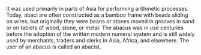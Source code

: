 It was used primarily in parts of Asia for performing arithmetic processes. Today, abaci are often constructed as a bamboo frame with beads sliding on wires, but originally they were beans or stones moved in grooves in sand or on tablets of wood, stone, or metal. The abacus was in use centuries before the adoption of the written modern numeral system and is still widely used by merchants, traders and clerks in Asia, Africa, and elsewhere. The user of an abacus is called an abacist.
